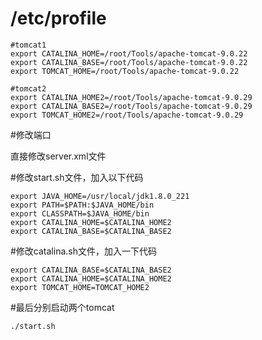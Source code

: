# /etc/profile
```
#tomcat1
export CATALINA_HOME=/root/Tools/apache-tomcat-9.0.22
export CATALINA_BASE=/root/Tools/apache-tomcat-9.0.22
export TOMCAT_HOME=/root/Tools/apache-tomcat-9.0.22

#tomcat2
export CATALINA_HOME2=/root/Tools/apache-tomcat-9.0.29
export CATALINA_BASE2=/root/Tools/apache-tomcat-9.0.29
export TOMCAT_HOME2=/root/Tools/apache-tomcat-9.0.29
```
#修改端口

直接修改server.xml文件

#修改start.sh文件，加入以下代码
```
export JAVA_HOME=/usr/local/jdk1.8.0_221
export PATH=$PATH:$JAVA_HOME/bin
export CLASSPATH=$JAVA_HOME/bin
export CATALINA_HOME=$CATALINA_HOME2
export CATALINA_BASE=$CATALINA_BASE2
```
#修改catalina.sh文件，加入一下代码
```
export CATALINA_BASE=$CATALINA_BASE2
export CATALINA_HOME=$CATALINA_HOME2
export TOMCAT_HOME=TOMCAT_HOME2
```
#最后分别启动两个tomcat
```
./start.sh

